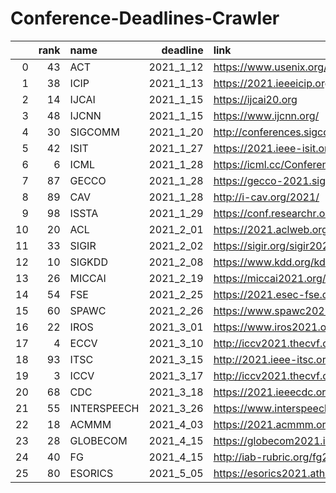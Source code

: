 # Conference-Deadlines-Crawler

|    |   rank | name        |   deadline | link                                         |
|---:|-------:|:------------|-----------:|:---------------------------------------------|
|  0 |     43 | ACT         |  2021_1_12 | https://www.usenix.org/conference/atc21      |
|  1 |     38 | ICIP        |  2021_1_13 | https://2021.ieeeicip.org/Default.asp        |
|  2 |     14 | IJCAI       |  2021_1_15 | https://ijcai20.org                          |
|  3 |     48 | IJCNN       |  2021_1_15 | https://www.ijcnn.org/                       |
|  4 |     30 | SIGCOMM     |  2021_1_20 | http://conferences.sigcomm.org/sigcomm/2021/ |
|  5 |     42 | ISIT        |  2021_1_27 | https://2021.ieee-isit.org/                  |
|  6 |      6 | ICML        |  2021_1_28 | https://icml.cc/Conferences/2021             |
|  7 |     87 | GECCO       |  2021_1_28 | https://gecco-2021.sigevo.org                |
|  8 |     89 | CAV         |  2021_1_28 | http://i-cav.org/2021/                       |
|  9 |     98 | ISSTA       |  2021_1_29 | https://conf.researchr.org/home/issta-2021   |
| 10 |     20 | ACL         |  2021_2_01 | https://2021.aclweb.org/                     |
| 11 |     33 | SIGIR       |  2021_2_02 | https://sigir.org/sigir2021/                 |
| 12 |     10 | SIGKDD      |  2021_2_08 | https://www.kdd.org/kdd2021/                 |
| 13 |     26 | MICCAI      |  2021_2_19 | https://miccai2021.org/en/                   |
| 14 |     54 | FSE         |  2021_2_25 | https://2021.esec-fse.org/                   |
| 15 |     60 | SPAWC       |  2021_2_26 | https://www.spawc2021.com/                   |
| 16 |     22 | IROS        |  2021_3_01 | https://www.iros2021.org/                    |
| 17 |      4 | ECCV        |  2021_3_10 | http://iccv2021.thecvf.com/                  |
| 18 |     93 | ITSC        |  2021_3_15 | http://2021.ieee-itsc.org/                   |
| 19 |      3 | ICCV        |  2021_3_17 | http://iccv2021.thecvf.com/home              |
| 20 |     68 | CDC         |  2021_3_18 | https://2021.ieeecdc.org/                    |
| 21 |     55 | INTERSPEECH |  2021_3_26 | https://www.interspeech2021.org/             |
| 22 |     18 | ACMMM       |  2021_4_03 | https://2021.acmmm.org/                      |
| 23 |     28 | GLOBECOM    |  2021_4_15 | https://globecom2021.ieee-globecom.org/      |
| 24 |     40 | FG          |  2021_4_15 | http://iab-rubric.org/fg2021/                |
| 25 |     80 | ESORICS     |  2021_5_05 | https://esorics2021.athene-center.de/        |
